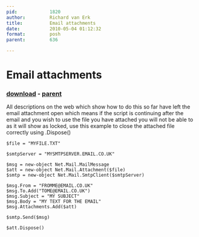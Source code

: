 ```yaml
---
pid:            1820
author:         Richard van Erk
title:          Email attachments
date:           2010-05-04 01:12:32
format:         posh
parent:         636

---
```


# Email attachments

### [download](Scripts\1820.ps1) - [parent](Scripts\636.md)

All descriptions on the web which show how to do this so far have left the email attachment open which means if the script is continuing after the email and you wish to use the file you have attached you will not be able to as it will show as locked, use this example to close the attached file correctly using .Dispose()

```posh
$file = "MYFILE.TXT"

$smtpServer = "MYSMTPSERVER.EMAIL.CO.UK"

$msg = new-object Net.Mail.MailMessage
$att = new-object Net.Mail.Attachment($file)
$smtp = new-object Net.Mail.SmtpClient($smtpServer)

$msg.From = "FROMME@EMAIL.CO.UK"
$msg.To.Add("TOME@EMAIL.CO.UK")
$msg.Subject = "MY SUBJECT"
$msg.Body = "MY TEXT FOR THE EMAIL"
$msg.Attachments.Add($att)

$smtp.Send($msg)

$att.Dispose()
```
